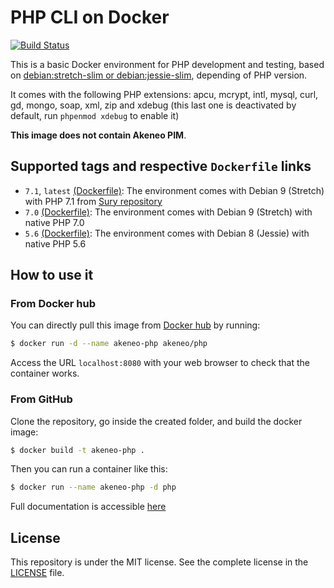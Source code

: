 # PHP CLI on Docker

[![Build Status](https://travis-ci.org/akeneo/Dockerfiles.svg)](https://travis-ci.org/akeneo/Dockerfiles)

This is a basic Docker environment for PHP development and testing, based on [debian:stretch-slim or debian:jessie-slim](https://hub.docker.com/_/debian/), depending of PHP version.

It comes with the following PHP extensions: apcu, mcrypt, intl, mysql, curl, gd, mongo, soap, xml, zip and xdebug (this last one is deactivated by default, run `phpenmod xdebug` to enable it)

**This image does not contain Akeneo PIM**.

## Supported tags and respective `Dockerfile` links

- `7.1`, `latest` [(Dockerfile)](https://github.com/akeneo/Dockerfiles/blob/master/php/Dockerfile): The environment comes with Debian 9 (Stretch) with PHP 7.1 from [Sury repository](https://deb.sury.org/)
- `7.0` [(Dockerfile)](https://github.com/akeneo/Dockerfiles/blob/master/php/7.0/Dockerfile): The environment comes with Debian 9 (Stretch) with native PHP 7.0
- `5.6` [(Dockerfile)](https://github.com/akeneo/Dockerfiles/blob/master/php/5.6/Dockerfile): The environment comes with Debian 8 (Jessie) with native PHP 5.6

## How to use it

### From Docker hub

You can directly pull this image from [Docker hub](https://hub.docker.com/r/akeneo/apache-php/) by running:

```bash
$ docker run -d --name akeneo-php akeneo/php
```

Access the URL `localhost:8080` with your web browser to check that the container works.

### From GitHub

Clone the repository, go inside the created folder, and build the docker image:

```bash
$ docker build -t akeneo-php .
```

Then you can run a container like this:

```bash
$ docker run --name akeneo-php -d php
```

Full documentation is accessible [here](https://github.com/akeneo/Dockerfiles#how-to-use-these-images)

## License

This repository is under the MIT license. See the complete license in the [LICENSE](https://github.com/akeneo/Dockerfiles/blob/master/LICENSE) file.
